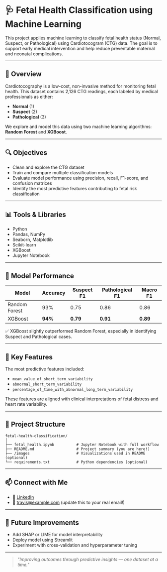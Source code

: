 
# 🩺 Fetal Health Classification using Machine Learning

This project applies machine learning to classify fetal health status (Normal, Suspect, or Pathological) using Cardiotocogram (CTG) data. The goal is to support early medical intervention and help reduce preventable maternal and neonatal complications.

---

## 📘 Overview

Cardiotocography is a low-cost, non-invasive method for monitoring fetal health. This dataset contains 2,126 CTG readings, each labeled by medical professionals as either:

- **Normal** (1)
- **Suspect** (2)
- **Pathological** (3)

We explore and model this data using two machine learning algorithms: **Random Forest** and **XGBoost**.

---

## 🔍 Objectives

- Clean and explore the CTG dataset
- Train and compare multiple classification models
- Evaluate model performance using precision, recall, F1-score, and confusion matrices
- Identify the most predictive features contributing to fetal risk classification

---

## 📊 Tools & Libraries

- Python
- Pandas, NumPy
- Seaborn, Matplotlib
- Scikit-learn
- XGBoost
- Jupyter Notebook

---

## 🤖 Model Performance

| Model          | Accuracy | Suspect F1 | Pathological F1 | Macro F1 |
|----------------|----------|------------|------------------|----------|
| Random Forest  | 93%      | 0.75       | 0.86             | 0.86     |
| XGBoost        | **94%**  | **0.79**   | **0.91**         | **0.89** |

✅ XGBoost slightly outperformed Random Forest, especially in identifying Suspect and Pathological cases.

---

## 🔬 Key Features

The most predictive features included:
- `mean_value_of_short_term_variability`
- `abnormal_short_term_variability`
- `percentage_of_time_with_abnormal_long_term_variability`

These features are aligned with clinical interpretations of fetal distress and heart rate variability.

---

## 📁 Project Structure

```
fetal-health-classification/
│
├── fetal_health.ipynb          # Jupyter Notebook with full workflow
├── README.md                   # Project summary (you are here!)
├── /images                     # Visualizations used in README (optional)
└── requirements.txt            # Python dependencies (optional)
```

---

## 📫 Connect with Me

- 💼 [LinkedIn](https://www.linkedin.com/in/travis-moll-4974a21a9)
- 📧 travis@example.com (update this to your real email!)

---

## 🧠 Future Improvements

- Add SHAP or LIME for model interpretability
- Deploy model using Streamlit
- Experiment with cross-validation and hyperparameter tuning

---

> *"Improving outcomes through predictive insights — one dataset at a time."*
